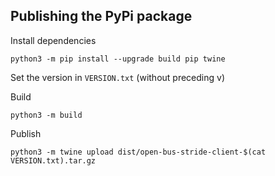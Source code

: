 ## Publishing the PyPi package

Install dependencies

```
python3 -m pip install --upgrade build pip twine
```

Set the version in `VERSION.txt` (without preceding v)

Build

```
python3 -m build
```

Publish

```
python3 -m twine upload dist/open-bus-stride-client-$(cat VERSION.txt).tar.gz
```
